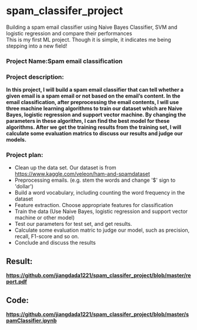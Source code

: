 # spam_classifer_project
Building a spam email classifier using Naive Bayes Classifier, SVM and logistic regression and compare their performances<br>
This is my first ML project. Though it is simple, it indicates me being stepping into a new field!

### Project Name:Spam email classification
### Project description:
__In this project, I will build a spam email classifier that can tell whether a given email is a spam email or not based on the email’s content. In the email classification, after preprocessing the email contents, I will use three machine learning algorithms to train our dataset which are Naive Bayes, logistic regression and support vector machine. By changing the parameters in these algorithm, I can find the best model for these algorithms. After we get the training results from the training set, I will calculate some evaluation matrics to discuss our results and judge our models.__
### Project plan:
- Clean up the data set. Our dataset is from https://www.kaggle.com/veleon/ham-and-spamdataset 
- Preprocessing emails. (e.g. stem the words and change '$' sign to 'dollar')
- Build a word vocabulary, including counting the word frequency in the dataset 
- Feature extraction. Choose appropriate features for classification 
- Train the data (Use Naive Bayes, logistic regression and support vector machine or other model)
- Test our parameters for test set, and get results. 
- Calculate some evaluation matric to judge our model, such as precision, recall, F1-score and so on.
- Conclude and discuss the results 

## Result: 
__https://github.com/jiangdada1221/spam_classifer_project/blob/master/report.pdf__
## Code:
__https://github.com/jiangdada1221/spam_classifer_project/blob/master/spamClassifier.ipynb__

